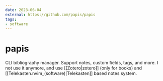 ```yaml
---
date: 2023-06-04
external: https://github.com/papis/papis
tags:
- software
---
```


# papis

CLI bibliography manager. Support notes, custom fields, tags, and more. I not
use it anymore, and use [[Zotero|zotero]] (only for books) and
[[Telekasten.nvim_(software)|Telekasten]] based notes system.
